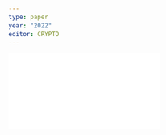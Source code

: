 ```yaml
---
type: paper
year: "2022"
editor: CRYPTO
---
```


![](../public/69e0290dbcbccb5d86fba3b5ea3d3079.pdf)
